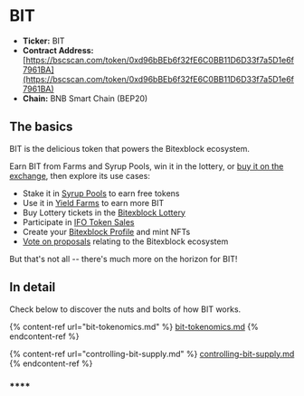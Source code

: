 # BIT


* **Ticker:** BIT
* **Contract Address:** [https://bscscan.com/token/0xd96bBEb6f32fE6C0BB11D6D33f7a5D1e6f7961BA](https://bscscan.com/token/0xd96bBEb6f32fE6C0BB11D6D33f7a5D1e6f7961BA)
* **Chain:** BNB Smart Chain (BEP20)

## The basics

BIT is the delicious token that powers the Bitexblock ecosystem.

Earn BIT from Farms and Syrup Pools, win it in the lottery, or [buy it on the exchange](../../products/bitexblock-exchange/), then explore its use cases:

* Stake it in [Syrup Pools](../../products/syrup-pool/) to earn free tokens
* Use it in [Yield Farms](https://docs.bitexblock.finance/products/yield-farming) to earn more BIT
* Buy Lottery tickets in the [ Bitexblock Lottery](../../products/lottery/)
* Participate in [IFO Token Sales](../../products/ifo-initial-farm-offering/)
* Create your [Bitexblock Profile](../../products/nft-profile-system/) and mint NFTs
* [Vote on proposals](../../products/voting/) relating to the Bitexblock ecosystem

But that's not all -- there's much more on the horizon for BIT!

## In detail

Check below to discover the nuts and bolts of how BIT works.

{% content-ref url="bit-tokenomics.md" %}
[bit-tokenomics.md](bit-tokenomics.md)
{% endcontent-ref %}

{% content-ref url="controlling-bit-supply.md" %}
[controlling-bit-supply.md](controlling-bit-supply.md)
{% endcontent-ref %}

### \*\*\*\*
